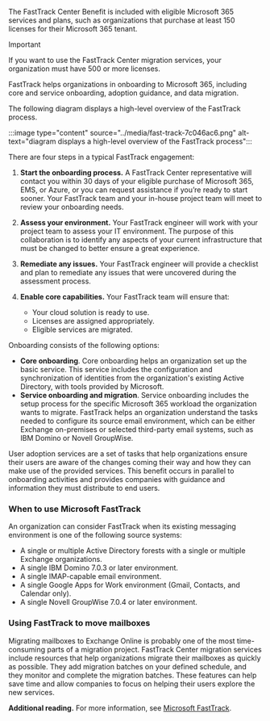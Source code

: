 The FastTrack Center Benefit is included with eligible Microsoft 365 services and plans, such as organizations that purchase at least 150 licenses for their Microsoft 365 tenant.

> [!IMPORTANT]
> If you want to use the FastTrack Center migration services, your organization must have 500 or more licenses.

FastTrack helps organizations in onboarding to Microsoft 365, including core and service onboarding, adoption guidance, and data migration.

The following diagram displays a high-level overview of the FastTrack process.

:::image type="content" source="../media/fast-track-7c046ac6.png" alt-text="diagram displays a high-level overview of the FastTrack process":::


There are four steps in a typical FastTrack engagement:

1.  **Start the onboarding process.** A FastTrack Center representative will contact you within 30 days of your eligible purchase of Microsoft 365, EMS, or Azure, or you can request assistance if you’re ready to start sooner. Your FastTrack team and your in-house project team will meet to review your onboarding needs.
2.  **Assess your environment.** Your FastTrack engineer will work with your project team to assess your IT environment. The purpose of this collaboration is to identify any aspects of your current infrastructure that must be changed to better ensure a great experience.
3.  **Remediate any issues.** Your FastTrack engineer will provide a checklist and plan to remediate any issues that were uncovered during the assessment process.
4.  **Enable core capabilities.** Your FastTrack team will ensure that:
    
     -  Your cloud solution is ready to use.
     -  Licenses are assigned appropriately.
     -  Eligible services are migrated.

Onboarding consists of the following options:

 -  **Core onboarding**. Core onboarding helps an organization set up the basic service. This service includes the configuration and synchronization of identities from the organization's existing Active Directory, with tools provided by Microsoft.
 -  **Service onboarding and migration**. Service onboarding includes the setup process for the specific Microsoft 365 workload the organization wants to migrate. FastTrack helps an organization understand the tasks needed to configure its source email environment, which can be either Exchange on-premises or selected third-party email systems, such as IBM Domino or Novell GroupWise.

User adoption services are a set of tasks that help organizations ensure their users are aware of the changes coming their way and how they can make use of the provided services. This benefit occurs in parallel to onboarding activities and provides companies with guidance and information they must distribute to end users.

### When to use Microsoft FastTrack

An organization can consider FastTrack when its existing messaging environment is one of the following source systems:

 -  A single or multiple Active Directory forests with a single or multiple Exchange organizations.
 -  A single IBM Domino 7.0.3 or later environment.
 -  A single IMAP-capable email environment.
 -  A single Google Apps for Work environment (Gmail, Contacts, and Calendar only).
 -  A single Novell GroupWise 7.0.4 or later environment.

### Using FastTrack to move mailboxes

Migrating mailboxes to Exchange Online is probably one of the most time-consuming parts of a migration project. FastTrack Center migration services include resources that help organizations migrate their mailboxes as quickly as possible. They add migration batches on your defined schedule, and they monitor and complete the migration batches. These features can help save time and allow companies to focus on helping their users explore the new services.

**Additional reading.** For more information, see [Microsoft FastTrack](https://www.microsoft.com/fasttrack?azure-portal=true).
